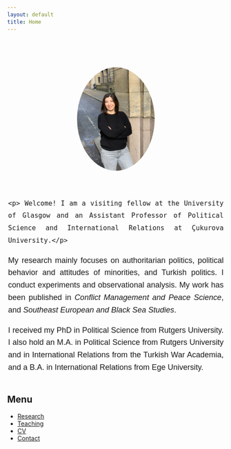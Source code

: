 ```yaml
---
layout: default
title: Home
---
```




<!-- PROFILE SECTION -->
<div style="display: flex; justify-content: center; align-items: center; margin-top: 80px; gap: 40px; flex-wrap: wrap;">
  <div>
    <img src="Sevinc_photo.jpeg" alt="Sevinç Öztürk" style="width: 180px; border-radius: 50%;">
  </div>
<div style="max-width: 500px; text-align: justify; font-size: 18px; font-family: 'Playfair Display', sans-serif; line-height: 1.6;">
  
    <p> Welcome! I am a visiting fellow at the University of Glasgow and an Assistant Professor of Political Science and International Relations at Çukurova University.</p> 
      
<p>My research mainly focuses on authoritarian politics, political behavior and attitudes of minorities, and Turkish politics. I conduct experiments and observational analysis.  My work has been published in <em>Conflict Management and Peace Science</em>, and <em>Southeast European and Black Sea Studies</em>.</p>

<p>I received my PhD in Political Science from Rutgers University. I also hold an M.A. in Political Science from Rutgers University and in International Relations from the Turkish War Academia, and a B.A. in International Relations from Ege University. 
  </p>
  </div>
</div>



## Menu

- [Research](research.md)
- [Teaching](teaching.md)
- [CV](cv.md)
- [Contact](contact.md)
